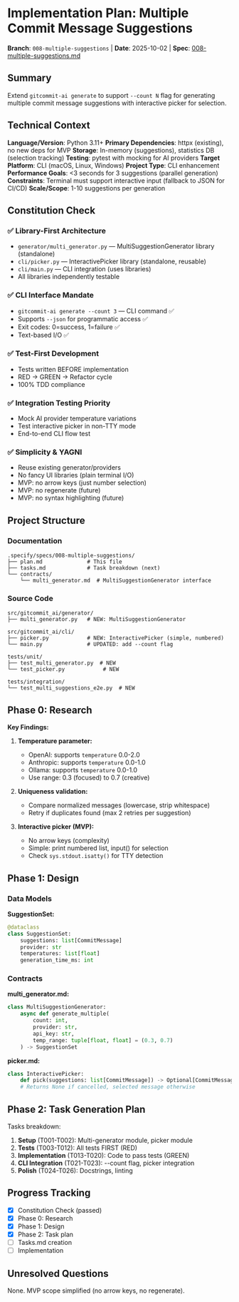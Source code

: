 # Implementation Plan: Multiple Commit Message Suggestions

**Branch**: `008-multiple-suggestions` | **Date**: 2025-10-02 | **Spec**: [008-multiple-suggestions.md](../008-multiple-suggestions.md)

## Summary
Extend `gitcommit-ai generate` to support `--count N` flag for generating multiple commit message suggestions with interactive picker for selection.

## Technical Context
**Language/Version**: Python 3.11+
**Primary Dependencies**: httpx (existing), no new deps for MVP
**Storage**: In-memory (suggestions), statistics DB (selection tracking)
**Testing**: pytest with mocking for AI providers
**Target Platform**: CLI (macOS, Linux, Windows)
**Project Type**: CLI enhancement
**Performance Goals**: <3 seconds for 3 suggestions (parallel generation)
**Constraints**: Terminal must support interactive input (fallback to JSON for CI/CD)
**Scale/Scope**: 1-10 suggestions per generation

## Constitution Check

### ✅ Library-First Architecture
- `generator/multi_generator.py` — MultiSuggestionGenerator library (standalone)
- `cli/picker.py` — InteractivePicker library (standalone, reusable)
- `cli/main.py` — CLI integration (uses libraries)
- All libraries independently testable

### ✅ CLI Interface Mandate
- `gitcommit-ai generate --count 3` — CLI command ✅
- Supports `--json` for programmatic access ✅
- Exit codes: 0=success, 1=failure ✅
- Text-based I/O ✅

### ✅ Test-First Development
- Tests written BEFORE implementation
- RED → GREEN → Refactor cycle
- 100% TDD compliance

### ✅ Integration Testing Priority
- Mock AI provider temperature variations
- Test interactive picker in non-TTY mode
- End-to-end CLI flow test

### ✅ Simplicity & YAGNI
- Reuse existing generator/providers
- No fancy UI libraries (plain terminal I/O)
- MVP: no arrow keys (just number selection)
- MVP: no regenerate (future)
- MVP: no syntax highlighting (future)

## Project Structure

### Documentation
```
.specify/specs/008-multiple-suggestions/
├── plan.md              # This file
├── tasks.md             # Task breakdown (next)
└── contracts/
    └── multi_generator.md  # MultiSuggestionGenerator interface
```

### Source Code
```
src/gitcommit_ai/generator/
├── multi_generator.py   # NEW: MultiSuggestionGenerator

src/gitcommit_ai/cli/
├── picker.py            # NEW: InteractivePicker (simple, numbered)
└── main.py              # UPDATED: add --count flag

tests/unit/
├── test_multi_generator.py  # NEW
└── test_picker.py            # NEW

tests/integration/
└── test_multi_suggestions_e2e.py  # NEW
```

## Phase 0: Research

**Key Findings:**
1. **Temperature parameter:**
   - OpenAI: supports `temperature` 0.0-2.0
   - Anthropic: supports `temperature` 0.0-1.0
   - Ollama: supports `temperature` 0.0-1.0
   - Use range: 0.3 (focused) to 0.7 (creative)

2. **Uniqueness validation:**
   - Compare normalized messages (lowercase, strip whitespace)
   - Retry if duplicates found (max 2 retries per suggestion)

3. **Interactive picker (MVP):**
   - No arrow keys (complexity)
   - Simple: print numbered list, input() for selection
   - Check `sys.stdout.isatty()` for TTY detection

## Phase 1: Design

### Data Models

**SuggestionSet:**
```python
@dataclass
class SuggestionSet:
    suggestions: list[CommitMessage]
    provider: str
    temperatures: list[float]
    generation_time_ms: int
```

### Contracts

**multi_generator.md:**
```python
class MultiSuggestionGenerator:
    async def generate_multiple(
        count: int,
        provider: str,
        api_key: str,
        temp_range: tuple[float, float] = (0.3, 0.7)
    ) -> SuggestionSet
```

**picker.md:**
```python
class InteractivePicker:
    def pick(suggestions: list[CommitMessage]) -> Optional[CommitMessage]
    # Returns None if cancelled, selected message otherwise
```

## Phase 2: Task Generation Plan

Tasks breakdown:
1. **Setup** (T001-T002): Multi-generator module, picker module
2. **Tests** (T003-T012): All tests FIRST (RED)
3. **Implementation** (T013-T020): Code to pass tests (GREEN)
4. **CLI Integration** (T021-T023): --count flag, picker integration
5. **Polish** (T024-T026): Docstrings, linting

## Progress Tracking

- [x] Constitution Check (passed)
- [x] Phase 0: Research
- [x] Phase 1: Design
- [x] Phase 2: Task plan
- [ ] Tasks.md creation
- [ ] Implementation

## Unresolved Questions

None. MVP scope simplified (no arrow keys, no regenerate).
